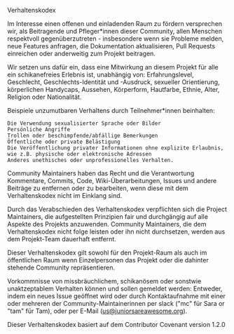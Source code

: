 Verhaltenskodex

Im Interesse einen offenen und einladenden Raum zu fördern versprechen wir, als Beitragende und Pfleger*innen dieser Community, allen Menschen respektvoll gegenüberzutreten - insbesondere wenn sie Probleme melden, neue Features anfragen, die Dokumentation aktualisieren, Pull Requests einreichen oder anderweitig zum Projekt beitragen.

Wir setzen uns dafür ein, dass eine Mitwirkung an diesem Projekt für alle ein schikanefreies Erlebnis ist, unabhängig von: Erfahrungslevel, Geschlecht, Geschlechts-Identität und -Ausdruck, sexueller Orientierung, körperlichen Handycaps, Aussehen, Körperform, Hautfarbe, Ethnie, Alter, Religion oder Nationalität.

Beispiele unzumutbaren Verhaltens durch Teilnehmer*innen beinhalten:

    Die Verwendung sexualisierter Sprache oder Bilder
    Persönliche Angriffe
    Trollen oder beschimpfende/abfällige Bemerkungen
    Öffentliche oder private Belästigung
    Die Veröffentlichung privater Informationen ohne explizite Erlaubnis, wie z.B. physische oder elektronische Adressen
    Anderes unethisches oder unprofessionelles Verhalten.

Community Maintainers haben das Recht und die Verantwortung Kommentare, Commits, Code, Wiki-Überarbeitungen, Issues und andere Beiträge zu entfernen oder zu bearbeiten, wenn diese mit dem Verhaltenskodex nicht im Einklang sind.

Durch das Verabschieden des Verhaltenskodex verpflichten sich die Project Maintainers, die aufgestellten Prinzipien fair und durchgängig auf alle Aspekte des Projekts anzuwenden. Community Maintainers, die dem Verhaltenskodex nicht folge leisten oder ihn nicht durchsetzen, werden aus dem Projekt-Team dauerhaft entfernt.

Dieser Verhaltenskodex gilt sowohl für den Projekt-Raum als auch im öffentlichen Raum wenn Einzelpersonen das Projekt oder die dahinter stehende Community repräsentieren.

Vorkommnisse von missbräuchlichem, schikanösem oder sonstwie unaktzeptablem Verhalten können und sollen gemeldet werden: Entweder, indem ein neues Issue geöffnet wird oder durch Kontaktaufnahme mit einer oder mehreren der Community-Maintainerinnen per slack ("mc" für Sara or "tam" für Tam), oder per E-Mail (us@juniorsareawesome.org).

Dieser Verhaltenskodex basiert auf dem Contributor Covenant version 1.2.0
